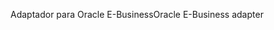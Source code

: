 <span data-ttu-id="dfa14-101">Adaptador para Oracle E-Business</span><span class="sxs-lookup"><span data-stu-id="dfa14-101">Oracle E-Business adapter</span></span>